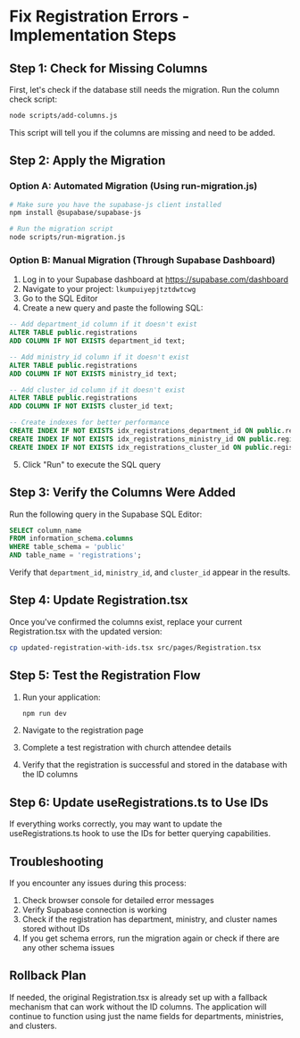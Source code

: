 # Fix Registration Errors - Implementation Steps

## Step 1: Check for Missing Columns

First, let's check if the database still needs the migration. Run the column check script:

```bash
node scripts/add-columns.js
```

This script will tell you if the columns are missing and need to be added.

## Step 2: Apply the Migration

### Option A: Automated Migration (Using run-migration.js)

```bash
# Make sure you have the supabase-js client installed
npm install @supabase/supabase-js

# Run the migration script
node scripts/run-migration.js
```

### Option B: Manual Migration (Through Supabase Dashboard)

1. Log in to your Supabase dashboard at https://supabase.com/dashboard
2. Navigate to your project: `lkumpuiyepjtztdwtcwg`
3. Go to the SQL Editor
4. Create a new query and paste the following SQL:

```sql
-- Add department_id column if it doesn't exist
ALTER TABLE public.registrations 
ADD COLUMN IF NOT EXISTS department_id text;

-- Add ministry_id column if it doesn't exist
ALTER TABLE public.registrations 
ADD COLUMN IF NOT EXISTS ministry_id text;

-- Add cluster_id column if it doesn't exist
ALTER TABLE public.registrations 
ADD COLUMN IF NOT EXISTS cluster_id text;

-- Create indexes for better performance
CREATE INDEX IF NOT EXISTS idx_registrations_department_id ON public.registrations (department_id);
CREATE INDEX IF NOT EXISTS idx_registrations_ministry_id ON public.registrations (ministry_id);
CREATE INDEX IF NOT EXISTS idx_registrations_cluster_id ON public.registrations (cluster_id);
```

5. Click "Run" to execute the SQL query

## Step 3: Verify the Columns Were Added

Run the following query in the Supabase SQL Editor:

```sql
SELECT column_name 
FROM information_schema.columns 
WHERE table_schema = 'public' 
AND table_name = 'registrations';
```

Verify that `department_id`, `ministry_id`, and `cluster_id` appear in the results.

## Step 4: Update Registration.tsx

Once you've confirmed the columns exist, replace your current Registration.tsx with the updated version:

```bash
cp updated-registration-with-ids.tsx src/pages/Registration.tsx
```

## Step 5: Test the Registration Flow

1. Run your application:
   ```bash
   npm run dev
   ```

2. Navigate to the registration page
3. Complete a test registration with church attendee details
4. Verify that the registration is successful and stored in the database with the ID columns

## Step 6: Update useRegistrations.ts to Use IDs

If everything works correctly, you may want to update the useRegistrations.ts hook to use the IDs for better querying capabilities.

## Troubleshooting

If you encounter any issues during this process:

1. Check browser console for detailed error messages
2. Verify Supabase connection is working
3. Check if the registration has department, ministry, and cluster names stored without IDs
4. If you get schema errors, run the migration again or check if there are any other schema issues

## Rollback Plan

If needed, the original Registration.tsx is already set up with a fallback mechanism that can work without the ID columns. The application will continue to function using just the name fields for departments, ministries, and clusters.
